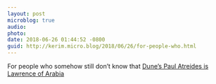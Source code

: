 ```yaml
---
layout: post
microblog: true
audio: 
photo: 
date: 2018-06-26 01:44:52 -0800
guid: http://kerim.micro.blog/2018/06/26/for-people-who.html
---
```

For people who somehow still don’t know that [Dune’s Paul Atreides is Lawrence of Arabia](https://imperialglobalexeter.com/2018/06/26/going-native-with-dunes-paul-atreides/)
